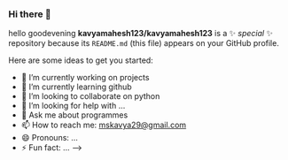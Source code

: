 ### Hi there 👋

hello goodevening
**kavyamahesh123/kavyamahesh123** is a ✨ _special_ ✨ repository because its `README.md` (this file) appears on your GitHub profile.

Here are some ideas to get you started:

- 🔭 I’m currently working on projects
- 🌱 I’m currently learning github
- 👯 I’m looking to collaborate on python
- 🤔 I’m looking for help with ...
- 💬 Ask me about programmes
- 📫 How to reach me: mskavya29@gmail.com
- 😄 Pronouns: ...
- ⚡ Fun fact: ...
-->
